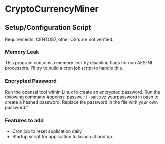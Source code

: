 # CryptoCurrencyMiner

<h2>Setup/Configuration Script</h2>
<p>Requirements: CENTOS7, other OS's are not verified.</p>

<h3>Memory Leak</h3>
<p>This program contains a memory leak by disabling flags for non AES-NI processors. I'll try to build a cron job script to handle this. </p>

<h3>Encrypted Password</h3>
<p>Run the openssl tool within Linux to create an encrypted password. 
Run the following command #openssl passwd -1 -salt xyz yourpassword 
in bash to create a hashed password. Replace the password in the file 
with your own password."</p>

<h3>Features to add</h3>
<p>
<ul>
<li>Cron job to reset application daily.</li>
<li>Startup script for application to launch at bootup.</li>
</ul>
</p>